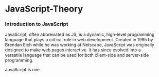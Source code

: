 # JavaScript-Theory



### Introduction to JavaScript

JavaScript, often abbreviated as JS, is a dynamic, high-level programming language that plays a critical role in web development. Created in 1995 by Brendan Eich while he was working at Netscape, JavaScript was originally designed to make web pages interactive. It has since evolved into a versatile language that can be used for both client-side and server-side programming.

JavaScript is one 